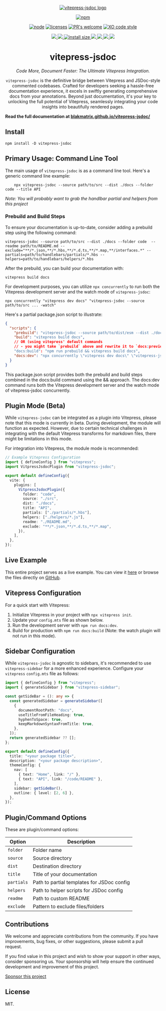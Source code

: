 <div align="center">

[![vitepress-jsdoc logo](https://blakmatrix.github.io/vitepress-jsdoc/vitepress_jsdoc_logo.svg "A tree as great as a man's embrace springs from a small shoot
A terrace nine stories high begins with a pile of earth
A journey of a thousand miles starts under one's feet. -Lao Tzu")](https://blakmatrix.github.io/vitepress-jsdoc/)

[![npm][npm]][npm-url]

[![node][node]][node-url]
[![licenses][licenses]][licenses-url]
[![PR's welcome][prs]][prs-url]
[![XO code style][xo]][xo-url]


  <a href="https://docs.github.com/en/code-security/dependabot/dependabot-security-updates/about-dependabot-security-updates#about-compatibility-scores">
    <img src="https://api.dependabot.com/badges/compatibility_score?dependency-name=vitepress-jsdoc&package-manager=npm_and_yarn&previous-version=2.20&new-version=3.0.1">
  </a>
	<a href="https://npmcharts.com/compare/vitepress-jsdoc?minimal=true">
		<img src="https://img.shields.io/npm/dm/vitepress-jsdoc.svg">
	</a>
	<a href="https://packagephobia.com/result?p=vitepress-jsdoc">
		<img src="https://packagephobia.com/badge?p=vitepress-jsdoc" alt="install size">
	</a>
	<a href="https://opencollective.com/vitepress-jsdoc#backer">
		<img src="https://opencollective.com/vitepress-jsdoc/backers/badge.svg">
	</a>
	<a href="https://opencollective.com/vitepress-jsdoc#sponsors">
		<img src="https://opencollective.com/vitepress-jsdoc/sponsors/badge.svg">
	</a>
	<a href="https://github.com/blakmatrix/vitepress-jsdoc/graphs/contributors">
		<img src="https://img.shields.io/github/contributors/blakmatrix/vitepress-jsdoc.svg">
	</a>
	<a href="https://github.com/blakmatrix/vitepress-jsdoc/discussions">
		<img src="https://img.shields.io/github/discussions/blakmatrix/vitepress-jsdoc">
	</a>
  <h1>vitepress-jsdoc</h1>
  <p><i>Code More, Document Faster: The Ultimate Vitepress Integration.</i></p>
  <p>
    <code>vitepress-jsdoc</code> is the definitive bridge between Vitepress and JSDoc-style commented codebases. Crafted for developers seeking a hassle-free documentation experience, it excels in swiftly generating comprehensive docs from your annotations. Beyond just documentation, it's your key to unlocking the full potential of Vitepress, seamlessly integrating your code insights into beautifully rendered pages.
  </p>
</div>

**Read the full documentation at [blakmatrix.github.io/vitepress-jsdoc/](https://blakmatrix.github.io/vitepress-jsdoc/)**


## Install

```shell
npm install -D vitepress-jsdoc
```

## Primary Usage: Command Line Tool

The main usage of `vitepress-jsdoc` is as a command line tool. Here's a generic command line example:

```shell
    npx vitepress-jsdoc --source path/to/src --dist ./docs --folder code --title API
```

*Note: You will probably want to grab the handlbar partial and helpers from this project*

### Prebuild and Build Steps

To ensure your documentation is up-to-date, consider adding a prebuild step using the following command:

```shell
vitepress-jsdoc --source path/to/src --dist ./docs --folder code  --readme path/to/README.md --exclude="**/*.json,**/*.hbs,**/*.d.ts,**/*.map,**/interfaces.*" --partials=path/to/handlebars/partials/*.hbs --helpers=path/to/handlebars/helpers/*.hbs
```

After the prebuild, you can build your documentation with:

```shell
vitepress build docs
```

For development purposes, you can utilize `npx concurrently` to run both the Vitepress development server and the watch mode of `vitepress-jsdoc`:

```shell
npx concurrently "vitepress dev docs" "vitepress-jsdoc --source path/to/src ... -watch"
```

Here's a partial package.json script to illustrate:

```json
{
  "scripts": {
    "prebuild": "vitepress-jsdoc --source path/to/dist/esm --dist ./docs --folder code  --readme path/to/README.md --exclude=\"**/*.json,**/*.hbs,**/*.d.ts,**/*.map,**/interfaces.*\" --partials=path/to/handlebars/partials/*.hbs --helpers=path/to/handlebars/helpers/*.hbs",
    "build": "vitepress build docs",
    // OR (using vitepress' default commands 
    // - you might take `prebuild` above and rewrite it to `docs:preview`)
    "docs:build": "npm run prebuild && vitepress build docs",
    "docs:dev": "npx concurrently \"vitepress dev docs\" \"vitepress-jsdoc --source path/to/src ... -watch\""
  }
}
```

This package.json script provides both the prebuild and build steps combined in the docs:build command using the && approach. The docs:dev command runs both the Vitepress development server and the watch mode of vitepress-jsdoc concurrently.

## Plugin Mode (Beta)

While `vitepress-jsdoc` can be integrated as a plugin into Vitepress, please note that this mode is currently in beta. During development, the module will function as expected. However, due to certain technical challenges in integrating with the default Vitepress transforms for markdown files, there might be limitations in this mode.

For integration into Vitepress, the module mode is recommended:

```typescript
// Example Vitepress Configuration
import { defineConfig } from "vitepress";
import VitpressJsdocPlugin from "vitepress-jsdoc";

export default defineConfig({
  vite: {
    plugins: [
      VitpressJsdocPlugin({
        folder: "code",
        source: "./src",
        dist: "./docs",
        title: "API",
        partials: ["./partials/*.hbs"],
        helpers: ["./helpers/*.js"],
        readme: "./README.md",
        exclude: "**/*.json,**/*.d.ts,**/*.map",
      }),
    ],
  },
});

```

## Live Example

This entire project serves as a live example. You can view it [here](https://blakmatrix.github.io/vitepress-jsdoc/) or browse the files directly on [GitHub](https://github.com/blakmatrix/vitepress-jsdoc).

## Vitepress Configuration

For a quick start with Vitepress:

1. Initialize Vitepress in your project with `npx vitepress init`.
2. Update your `config.mts` file as shown below.
3. Run the development server with `npm run docs:dev`.
4. Build for production with `npm run docs:build` (Note: the watch plugin will not run in this mode).

## Sidebar Configuration

While `vitepress-jsdoc` is agnostic to sidebars, it's recommended to use `vitepress-sidebar` for a more enhanced experience. Configure your `vitepress` `config.mts` file as follows:

```ts
import { defineConfig } from "vitepress";
import { generateSidebar } from "vitepress-sidebar";

const getSideBar = (): any => {
  const generatedSidebar = generateSidebar([
    {
      documentRootPath: "docs",
      useTitleFromFileHeading: true,
      hyphenToSpace: true,
      keepMarkdownSyntaxFromTitle: true,
    },
  ]);
  return generatedSidebar ?? [];
};

export default defineConfig({
  title: "<your package title>",
  description: "<your package description>",
  themeConfig: {
    nav: [
      { text: "Home", link: "/" },
      { text: "API", link: "/code/README" },
    ],
    sidebar: getSideBar(),
    outline: { level: [2, 6] },
  },
});
```

## Plugin/Command Options

These are plugin/command options:

| Option            | Description |
|-------------------|-------------|
| `folder`          | Folder name |
| `source`          | Source directory |
| `dist`            | Destination directory |
| `title`           | Title of your documentation |
| `partials`        | Path to partial templates for JSDoc config|
| `helpers`         | Path to helper scripts for JSDoc config |
| `readme`          | Path to custom README |
| `exclude`         | Pattern to exclude files/folders |

## Contributions

We welcome and appreciate contributions from the community. If you have improvements, bug fixes, or other suggestions, please submit a pull request.

If you find value in this project and wish to show your support in other ways, consider sponsoring us. Your sponsorship will help ensure the continued development and improvement of this project.

[Sponsor this project](https://github.com/blakmatrix/vitepress-jsdoc?sponsor=1)


## License

MIT.


[npm]: https://img.shields.io/npm/v/vitepress-jsdoc.svg
[npm-url]: https://npmjs.com/package/vitepress-jsdoc
[node]: https://img.shields.io/node/v/vitepress-jsdoc.svg
[node-url]: https://nodejs.org
[prs]: https://img.shields.io/badge/PRs-welcome-brightgreen.svg
[prs-url]: https://github.com/blakmatrix/vitepress-jsdoc/blob/master/CONTRIBUTING.md
[licenses-url]: https://app.fossa.io/projects/git%2Bhttps%3A%2F%2Fgithub.com%2Fblakmatrix%2Fvitepress-jsdoc?ref=badge_shield
[licenses]: https://app.fossa.io/api/projects/git%2Bhttps%3A%2F%2Fgithub.com%2Fblakmatrix%2Fvitepress-jsdoc.svg?type=shield
[xo]: https://shields.io/badge/code_style-5ed9c7?logo=xo&labelColor=gray
[xo-url]: https://github.com/xojs/xo